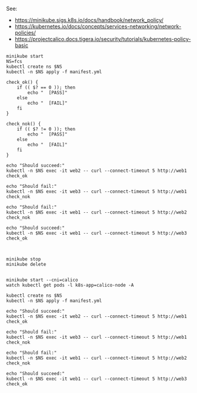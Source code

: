 See:
* https://minikube.sigs.k8s.io/docs/handbook/network_policy/
* https://kubernetes.io/docs/concepts/services-networking/network-policies/
* https://projectcalico.docs.tigera.io/security/tutorials/kubernetes-policy-basic

```
minikube start
NS=fcs
kubectl create ns $NS
kubectl -n $NS apply -f manifest.yml

check_ok() {
    if (( $? == 0 )); then
        echo "  [PASS]"
    else
        echo "  [FAIL]"
    fi
}

check_nok() {
    if (( $? != 0 )); then
        echo "  [PASS]"
    else
        echo "  [FAIL]"
    fi
}

echo "Should succeed:"
kubectl -n $NS exec -it web2 -- curl --connect-timeout 5 http://web1
check_ok

echo "Should fail:"
kubectl -n $NS exec -it web3 -- curl --connect-timeout 5 http://web1
check_nok

echo "Should fail:"
kubectl -n $NS exec -it web1 -- curl --connect-timeout 5 http://web2
check_nok

echo "Should succeed:"
kubectl -n $NS exec -it web1 -- curl --connect-timeout 5 http://web3
check_ok



minikube stop
minikube delete


minikube start --cni=calico
watch kubectl get pods -l k8s-app=calico-node -A

kubectl create ns $NS
kubectl -n $NS apply -f manifest.yml

echo "Should succeed:"
kubectl -n $NS exec -it web2 -- curl --connect-timeout 5 http://web1
check_ok

echo "Should fail:"
kubectl -n $NS exec -it web3 -- curl --connect-timeout 5 http://web1
check_nok

echo "Should fail:"
kubectl -n $NS exec -it web1 -- curl --connect-timeout 5 http://web2
check_nok

echo "Should succeed:"
kubectl -n $NS exec -it web1 -- curl --connect-timeout 5 http://web3
check_ok
```
